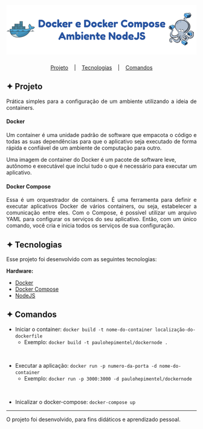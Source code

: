 <h1 align="center">
    <img alt="Logo" title="Logo" src="logo.png" width="1000px" />
</h1>

<p align="center">
  <a href="#-projeto">Projeto</a>
  &nbsp;&nbsp;&nbsp;|&nbsp;&nbsp;&nbsp;
  <a href="#-tecnologias">Tecnologias</a>
  &nbsp;&nbsp;&nbsp;|&nbsp;&nbsp;&nbsp;
  <a href="#-comandos">Comandos</a>
</p>

## ✦ Projeto
<p align="justify">
Prática simples para a configuração de um ambiente utilizando a ideia de containers.
</p>

#### Docker
<p align="justify">
Um container é uma unidade padrão de software que empacota o código e todas as suas dependências para que o aplicativo seja executado de forma rápida e confiável de um ambiente de computação para outro.

Uma imagem de container do Docker é um pacote de software leve, autônomo e executável que inclui tudo o que é necessário para executar um aplicativo.
</p>

#### Docker Compose
<p align="justify">
Essa é um orquestrador de containers. É uma ferramenta para definir e executar aplicativos Docker de vários containers, ou seja, estabelecer a comunicação entre eles. Com o Compose, é possível utilizar um arquivo YAML para configurar os serviços do seu aplicativo. Então, com um único comando, você cria e inicia todos os serviços de sua configuração.
</p>

## ✦ Tecnologias
Esse projeto foi desenvolvido com as seguintes tecnologias:

**Hardware:**
- [Docker](https://www.docker.com/)
- [Docker Compose](https://docs.docker.com/compose/)
- [NodeJS](https://nodejs.org/en/)

## ✦ Comandos
- Iniciar o container: `docker build -t nome-do-container localização-do-dockerfile`
  - Exemplo: `docker build -t paulohepimentel/dockernode .`
</br>

- Executar a aplicação: `docker run -p numero-da-porta -d nome-do-container`
  - Exemplo: `docker run -p 3000:3000 -d paulohepimentel/dockernode`
</br>

- Inicalizar o docker-compose: `docker-compose up`

---
<p align="justify">
O projeto foi desenvolvido, para fins didáticos e aprendizado pessoal.
</p>
